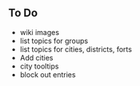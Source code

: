 ## To Do

- wiki images
- list topics for groups
- list topics for cities, districts, forts
- Add cities
- city tooltips
- block out entries